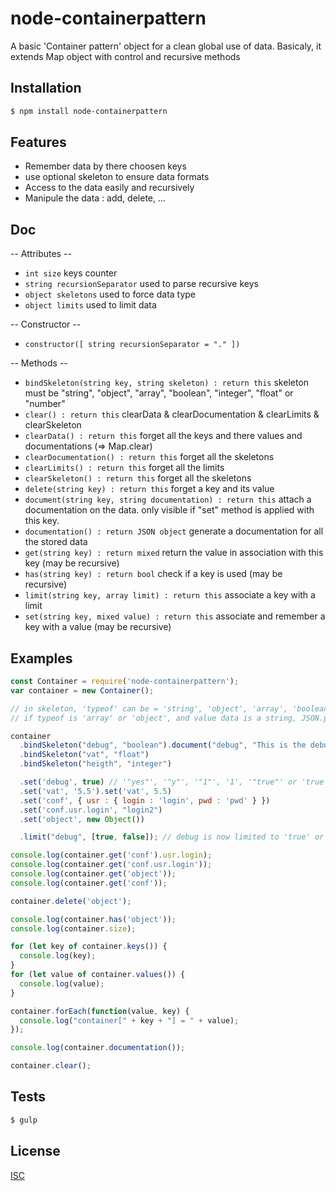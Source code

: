 # node-containerpattern
A basic 'Container pattern' object for a clean global use of data.
Basicaly, it extends Map object with control and recursive methods


## Installation

```bash
$ npm install node-containerpattern
```

## Features

  * Remember data by there choosen keys
  * use optional skeleton to ensure data formats
  * Access to the data easily and recursively
  * Manipule the data : add, delete, ...

## Doc

  -- Attributes --

  * ``` int size ``` keys counter
  * ``` string recursionSeparator ``` used to parse recursive keys
  * ``` object skeletons ``` used to force data type
  * ``` object limits ``` used to limit data

  -- Constructor --

  * ``` constructor([ string recursionSeparator = "." ]) ```

  -- Methods --

  * ``` bindSkeleton(string key, string skeleton) : return this ``` skeleton must be "string", "object", "array", "boolean", "integer", "float" or "number"
  * ``` clear() : return this ``` clearData & clearDocumentation & clearLimits & clearSkeleton
  * ``` clearData() : return this ``` forget all the keys and there values and documentations (=> Map.clear)
  * ``` clearDocumentation() : return this ``` forget all the skeletons
  * ``` clearLimits() : return this ``` forget all the limits
  * ``` clearSkeleton() : return this ``` forget all the skeletons
  * ``` delete(string key) : return this ``` forget a key and its value
  * ``` document(string key, string documentation) : return this ``` attach a documentation on the data. only visible if "set" method is applied with this key.
  * ``` documentation() : return JSON object ``` generate a documentation for all the stored data
  * ``` get(string key) : return mixed ``` return the value in association with this key (may be recursive)
  * ``` has(string key) : return bool ``` check if a key is used (may be recursive)
  * ``` limit(string key, array limit) : return this ``` associate a key with a limit
  * ``` set(string key, mixed value) : return this ``` associate and remember a key with a value (may be recursive)

## Examples

```js
const Container = require('node-containerpattern');
var container = new Container();

// in skeleton, 'typeof' can be = 'string', 'object', 'array', 'boolean', 'integer', 'float', 'number'
// if typeof is 'array' or 'object', and value data is a string, JSON.parse is apply before throw any error

container
  .bindSkeleton("debug", "boolean").document("debug", "This is the debug module")
  .bindSkeleton("vat", "float")
  .bindSkeleton("heigth", "integer")

  .set('debug', true) // '"yes"', '"y"', '"1"', '1', '"true"' or 'true' => get = true, else => get = false
  .set('vat', '5.5').set('vat', 5.5)
  .set('conf', { usr : { login : 'login', pwd : 'pwd' } })
  .set('conf.usr.login', "login2")
  .set('object', new Object())

  .limit("debug", [true, false]); // debug is now limited to 'true' or 'false'

console.log(container.get('conf').usr.login);
console.log(container.get('conf.usr.login'));
console.log(container.get('object'));
console.log(container.get('conf'));

container.delete('object');

console.log(container.has('object'));
console.log(container.size);

for (let key of container.keys()) {
  console.log(key);
}
for (let value of container.values()) {
  console.log(value);
}

container.forEach(function(value, key) {
  console.log("container[" + key + "] = " + value);
});

console.log(container.documentation());

container.clear();
```

## Tests

```bash
$ gulp
```

## License

  [ISC](LICENSE)
